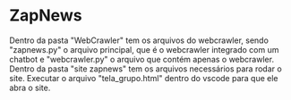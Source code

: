 # ZapNews
Dentro da pasta "WebCrawler" tem os arquivos do webcrawler, sendo "zapnews.py" o arquivo principal, que é o webcrawler integrado com um chatbot e "webcrawler.py" o arquivo que contém apenas o webcrawler.
Dentro da pasta "site zapnews" tem os arquivos necessários para rodar o site. Executar o arquivo "tela_grupo.html" dentro do vscode para que ele abra o site.

